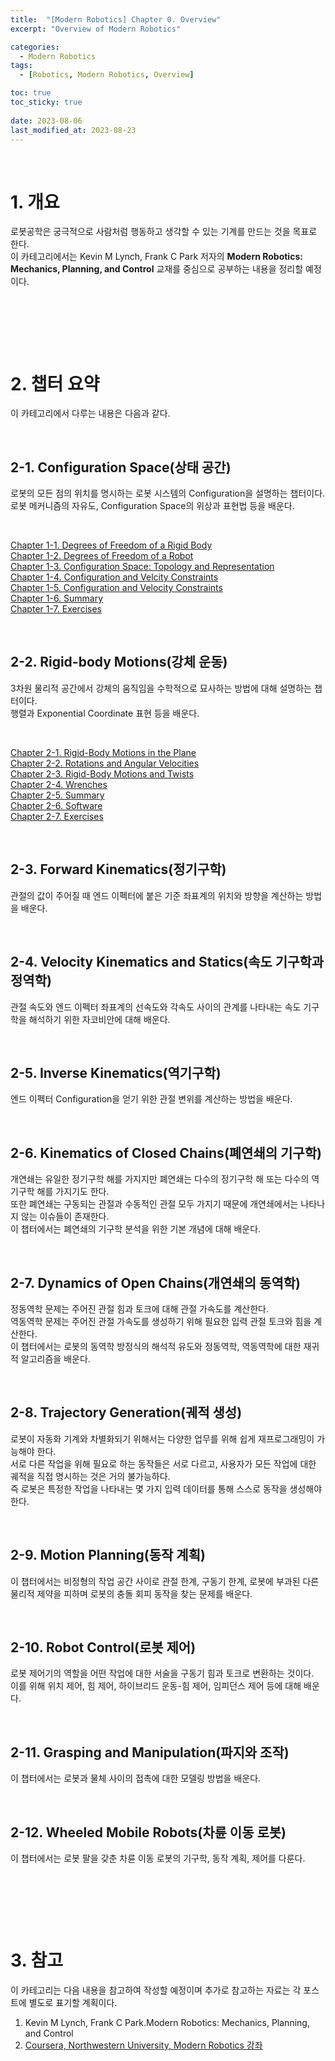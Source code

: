 ```yaml
---
title:  "[Modern Robotics] Chapter 0. Overview"
excerpt: "Overview of Modern Robotics"

categories:
  - Modern Robotics
tags:
  - [Robotics, Modern Robotics, Overview]

toc: true
toc_sticky: true
 
date: 2023-08-06
last_modified_at: 2023-08-23
---
```


&nbsp;

# 1. 개요
로봇공학은 궁극적으로 사람처럼 행동하고 생각할 수 있는 기계를 만드는 것을 목표로 한다.\
이 카테고리에서는 Kevin M Lynch, Frank C Park 저자의 **Modern Robotics: Mechanics, Planning, and Control** 교재를 중심으로 공부하는 내용을 정리할 예정이다.

&nbsp;

&nbsp;

&nbsp;

# 2. 챕터 요약
이 카테고리에서 다루는 내용은 다음과 같다.

&nbsp;

## 2-1. Configuration Space(상태 공간)
로봇의 모든 점의 위치를 명시하는 로봇 시스템의 Configuration을 설명하는 챕터이다.\
로봇 메커니즘의 자유도, Configuration Space의 위상과 표현법 등을 배운다.

&nbsp;

[Chapter 1-1. Degrees of Freedom of a Rigid Body](https://shine-loi.github.io/modern%20robotics/modernrobotics1-1/)\
[Chapter 1-2. Degrees of Freedom of a Robot](https://shine-loi.github.io/modern%20robotics/modernrobotics1-2/)\
[Chapter 1-3. Configuration Space: Topology and Representation](https://shine-loi.github.io/modern%20robotics/modernrobotics1-3/)\
[Chapter 1-4. Configuration and Velcity Constraints]()\
[Chapter 1-5. Configuration and Velocity Constraints]()\
[Chapter 1-6. Summary]()\
[Chapter 1-7. Exercises]()

&nbsp;

## 2-2. Rigid-body Motions(강체 운동)
3차원 물리적 공간에서 강체의 움직임을 수학적으로 묘사하는 방법에 대해 설명하는 챕터이다.\
행렬과 Exponential Coordinate 표현 등을 배운다.

&nbsp;

[Chapter 2-1. Rigid-Body Motions in the Plane]()\
[Chapter 2-2. Rotations and Angular Velocities]()\
[Chapter 2-3. Rigid-Body Motions and Twists]()\
[Chapter 2-4. Wrenches]()\
[Chapter 2-5. Summary]()\
[Chapter 2-6. Software]()\
[Chapter 2-7. Exercises]()

&nbsp;

## 2-3. Forward Kinematics(정기구학)
관절의 값이 주어질 때 엔드 이펙터에 붙은 기준 좌표계의 위치와 방향을 계산하는 방법을 배운다.

&nbsp;

## 2-4. Velocity Kinematics and Statics(속도 기구학과 정역학)
관절 속도와 엔드 이펙터 좌표계의 선속도와 각속도 사이의 관계를 나타내는 속도 기구학을 해석하기 위한 자코비안에 대해 배운다.

&nbsp;

## 2-5. Inverse Kinematics(역기구학)
엔드 이펙터 Configuration을 얻기 위한 관절 변위를 계산하는 방법을 배운다.

&nbsp;

## 2-6. Kinematics of Closed Chains(폐연쇄의 기구학)
개연쇄는 유일한 정기구학 해를 가지지만 폐연쇄는 다수의 정기구학 해 또는 다수의 역기구학 해를 가지기도 한다.\
또한 폐연쇄는 구동되는 관절과 수동적인 관절 모두 가지기 때문에 개연쇄에서는 나타나지 않는 이슈들이 존재한다.\
이 챕터에서는 폐연쇄의 기구학 분석을 위한 기본 개념에 대해 배운다.

&nbsp;

## 2-7. Dynamics of Open Chains(개연쇄의 동역학)
정동역학 문제는 주어진 관절 힘과 토크에 대해 관절 가속도를 계산한다.\
역동역학 문제는 주어진 관절 가속도를 생성하기 위해 필요한 입력 관절 토크와 힘을 계산한다.\
이 챕터에서는 로봇의 동역학 방정식의 해석적 유도와 정동역학, 역동역학에 대한 재귀적 알고리즘을 배운다.

&nbsp;

## 2-8. Trajectory Generation(궤적 생성)
로봇이 자동화 기계와 차별화되기 위해서는 다양한 업무를 위해 쉽게 재프로그래밍이 가능해야 한다.\
서로 다른 작업을 위해 필요로 하는 동작들은 서로 다르고, 사용자가 모든 작업에 대한 궤적을 직접 명시하는 것은 거의 불가능하다.\
즉 로봇은 특정한 작업을 나타내는 몇 가지 입력 데이터를 통해 스스로 동작을 생성해야 한다.

&nbsp;

## 2-9. Motion Planning(동작 계획)
이 챕터에서는 비정형의 작업 공간 사이로 관절 한계, 구동기 한계, 로봇에 부과된 다른 물리적 제약을 피하며 로봇의 충돌 회피 동작을 찾는 문제를 배운다.

&nbsp;

## 2-10. Robot Control(로봇 제어)
로봇 제어기의 역할을 어떤 작업에 대한 서술을 구동기 힘과 토크로 변환하는 것이다.\
이를 위해 위치 제어, 힘 제어, 하이브리드 운동-힘 제어, 임피던스 제어 등에 대해 배운다.

&nbsp;

## 2-11. Grasping and Manipulation(파지와 조작)
이 챕터에서는 로봇과 물체 사이의 접촉에 대한 모델링 방법을 배운다.

&nbsp;

## 2-12. Wheeled Mobile Robots(차륜 이동 로봇)
이 챕터에서는 로봇 팔을 갖춘 차륜 이동 로봇의 기구학, 동작 계획, 제어를 다룬다.

&nbsp;

&nbsp;

&nbsp;

# 3. 참고
이 카테고리는 다음 내용을 참고하여 작성할 예정이며 추가로 참고하는 자료는 각 포스트에 별도로 표기할 계획이다.
1. Kevin M Lynch, Frank C Park.Modern Robotics: Mechanics, Planning, and Control
2. [Coursera, Northwestern University, Modern Robotics 강좌](https://www.coursera.org/?skipBrowseRedirect=true)
